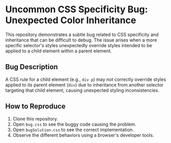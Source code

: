 # Uncommon CSS Specificity Bug: Unexpected Color Inheritance

This repository demonstrates a subtle bug related to CSS specificity and inheritance that can be difficult to debug. The issue arises when a more specific selector's styles unexpectedly override styles intended to be applied to a child element within a parent element.

## Bug Description

A CSS rule for a child element (e.g., `div p`) may not correctly override styles applied to its parent element (`div`) due to inheritance from another selector targeting that child element, causing unexpected styling inconsistencies.

## How to Reproduce

1. Clone this repository.
2. Open `bug.css` to see the buggy code causing the problem.
3. Open `bugSolution.css` to see the correct implementation.
4. Observe the different behaviors using a browser's developer tools.